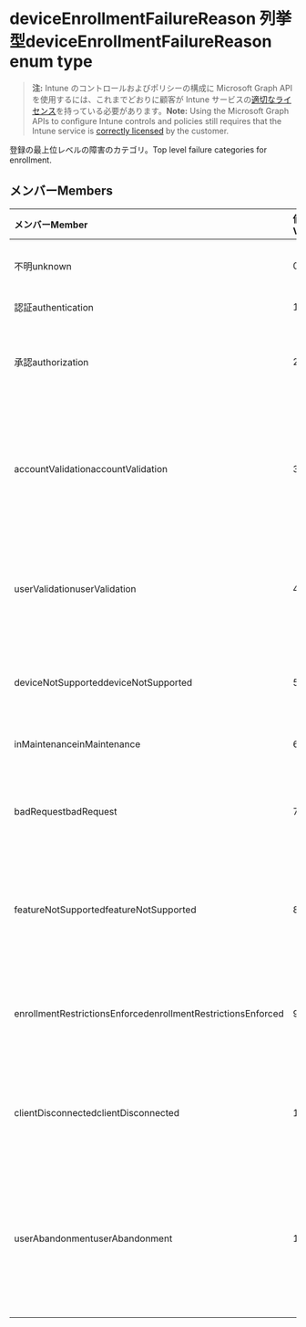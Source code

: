 # <a name="deviceenrollmentfailurereason-enum-type"></a><span data-ttu-id="46017-101">deviceEnrollmentFailureReason 列挙型</span><span class="sxs-lookup"><span data-stu-id="46017-101">deviceEnrollmentFailureReason enum type</span></span>

> <span data-ttu-id="46017-102">**注:** Intune のコントロールおよびポリシーの構成に Microsoft Graph API を使用するには、これまでどおりに顧客が Intune サービスの[適切なライセンス](https://go.microsoft.com/fwlink/?linkid=839381)を持っている必要があります。</span><span class="sxs-lookup"><span data-stu-id="46017-102">**Note:** Using the Microsoft Graph APIs to configure Intune controls and policies still requires that the Intune service is [correctly licensed](https://go.microsoft.com/fwlink/?linkid=839381) by the customer.</span></span>

<span data-ttu-id="46017-103">登録の最上位レベルの障害のカテゴリ。</span><span class="sxs-lookup"><span data-stu-id="46017-103">Top level failure categories for enrollment.</span></span>
## <a name="members"></a><span data-ttu-id="46017-104">メンバー</span><span class="sxs-lookup"><span data-stu-id="46017-104">Members</span></span>
|<span data-ttu-id="46017-105">メンバー</span><span class="sxs-lookup"><span data-stu-id="46017-105">Member</span></span>|<span data-ttu-id="46017-106">値</span><span class="sxs-lookup"><span data-stu-id="46017-106">Value</span></span>|<span data-ttu-id="46017-107">説明</span><span class="sxs-lookup"><span data-stu-id="46017-107">Description</span></span>|
|:---|:---|:---|
|<span data-ttu-id="46017-108">不明</span><span class="sxs-lookup"><span data-stu-id="46017-108">unknown</span></span>|<span data-ttu-id="46017-109">0</span><span class="sxs-lookup"><span data-stu-id="46017-109">0</span></span>|<span data-ttu-id="46017-110">既定値、失敗の理由は不明です。</span><span class="sxs-lookup"><span data-stu-id="46017-110">Default value, failure reason is unknown.</span></span>|
|<span data-ttu-id="46017-111">認証</span><span class="sxs-lookup"><span data-stu-id="46017-111">authentication</span></span>|<span data-ttu-id="46017-112">1</span><span class="sxs-lookup"><span data-stu-id="46017-112">1</span></span>|<span data-ttu-id="46017-113">認証に失敗しました</span><span class="sxs-lookup"><span data-stu-id="46017-113">Authentication failed</span></span>|
|<span data-ttu-id="46017-114">承認</span><span class="sxs-lookup"><span data-stu-id="46017-114">authorization</span></span>|<span data-ttu-id="46017-115">2</span><span class="sxs-lookup"><span data-stu-id="46017-115">2</span></span>|<span data-ttu-id="46017-116">呼び出しが認証されると、ですが、登録する権限がありませんでした。</span><span class="sxs-lookup"><span data-stu-id="46017-116">Call was authenticated, but not authorized to enroll.</span></span>|
|<span data-ttu-id="46017-117">accountValidation</span><span class="sxs-lookup"><span data-stu-id="46017-117">accountValidation</span></span>|<span data-ttu-id="46017-118">3</span><span class="sxs-lookup"><span data-stu-id="46017-118">3</span></span>|<span data-ttu-id="46017-119">登録用のアカウントを検証できませんでした。</span><span class="sxs-lookup"><span data-stu-id="46017-119">Failed to validate the account for enrollment.</span></span> <span data-ttu-id="46017-120">(アカウントがブロックされている登録が有効になっていません)</span><span class="sxs-lookup"><span data-stu-id="46017-120">(Account blocked, enrollment not enabled)</span></span>|
|<span data-ttu-id="46017-121">userValidation</span><span class="sxs-lookup"><span data-stu-id="46017-121">userValidation</span></span>|<span data-ttu-id="46017-122">4</span><span class="sxs-lookup"><span data-stu-id="46017-122">4</span></span>|<span data-ttu-id="46017-123">ユーザーを検証できませんでした。</span><span class="sxs-lookup"><span data-stu-id="46017-123">User could not be validated.</span></span> <span data-ttu-id="46017-124">(ユーザーが存在しない場合は、不足しているライセンス)</span><span class="sxs-lookup"><span data-stu-id="46017-124">(User does not exist, missing license)</span></span>|
|<span data-ttu-id="46017-125">deviceNotSupported</span><span class="sxs-lookup"><span data-stu-id="46017-125">deviceNotSupported</span></span>|<span data-ttu-id="46017-126">5</span><span class="sxs-lookup"><span data-stu-id="46017-126">5</span></span>|<span data-ttu-id="46017-127">モバイル デバイスの管理には、デバイスはサポートされていません。</span><span class="sxs-lookup"><span data-stu-id="46017-127">Device is not supported for mobile device management.</span></span>|
|<span data-ttu-id="46017-128">inMaintenance</span><span class="sxs-lookup"><span data-stu-id="46017-128">inMaintenance</span></span>|<span data-ttu-id="46017-129">6</span><span class="sxs-lookup"><span data-stu-id="46017-129">6</span></span>|<span data-ttu-id="46017-130">アカウントがメンテナンスします。</span><span class="sxs-lookup"><span data-stu-id="46017-130">Account is in maintenance.</span></span>|
|<span data-ttu-id="46017-131">badRequest</span><span class="sxs-lookup"><span data-stu-id="46017-131">badRequest</span></span>|<span data-ttu-id="46017-132">7</span><span class="sxs-lookup"><span data-stu-id="46017-132">7</span></span>|<span data-ttu-id="46017-133">サービスで認識されるサポートではない要求をクライアントに送信されます。</span><span class="sxs-lookup"><span data-stu-id="46017-133">Client sent a request that is not understood/supported by the service.</span></span>|
|<span data-ttu-id="46017-134">featureNotSupported</span><span class="sxs-lookup"><span data-stu-id="46017-134">featureNotSupported</span></span>|<span data-ttu-id="46017-135">8</span><span class="sxs-lookup"><span data-stu-id="46017-135">8</span></span>|<span data-ttu-id="46017-136">このアカウントには、この登録で使用される機能はサポートされていません。</span><span class="sxs-lookup"><span data-stu-id="46017-136">Feature(s) used by this enrollment are not supported for this account.</span></span>|
|<span data-ttu-id="46017-137">enrollmentRestrictionsEnforced</span><span class="sxs-lookup"><span data-stu-id="46017-137">enrollmentRestrictionsEnforced</span></span>|<span data-ttu-id="46017-138">9</span><span class="sxs-lookup"><span data-stu-id="46017-138">9</span></span>|<span data-ttu-id="46017-139">管理者によって構成されている登録の制限には、この登録がブロックされています。</span><span class="sxs-lookup"><span data-stu-id="46017-139">Enrollment restrictions configured by admin blocked this enrollment.</span></span>|
|<span data-ttu-id="46017-140">clientDisconnected</span><span class="sxs-lookup"><span data-stu-id="46017-140">clientDisconnected</span></span>|<span data-ttu-id="46017-141">10</span><span class="sxs-lookup"><span data-stu-id="46017-141">10</span></span>|<span data-ttu-id="46017-142">クライアントがタイムアウトするか、登録は、エンド ・ ユーザーによって中止されました。</span><span class="sxs-lookup"><span data-stu-id="46017-142">Client timed out or enrollment was aborted by enduser.</span></span>|
|<span data-ttu-id="46017-143">userAbandonment</span><span class="sxs-lookup"><span data-stu-id="46017-143">userAbandonment</span></span>|<span data-ttu-id="46017-144">11</span><span class="sxs-lookup"><span data-stu-id="46017-144">11</span></span>|<span data-ttu-id="46017-145">登録は、エンド ・ ユーザーによって中断されました。</span><span class="sxs-lookup"><span data-stu-id="46017-145">Enrollment was abandoned by enduser.</span></span> <span data-ttu-id="46017-146">(エンド ・ ユーザーは、契約時の開始が、時間内に完了できませんでした)</span><span class="sxs-lookup"><span data-stu-id="46017-146">(Enduser started onboarding but failed to complete it in timely manner)</span></span>|


<!-- {
  "type": "#page.annotation",
  "suppressions": [
    "Warning: Enum deviceEnrollmentFailureReason has some values specified and others unspecified."
  ],
}
-->
